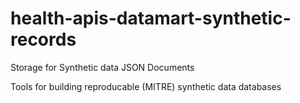 # health-apis-datamart-synthetic-records
Storage for Synthetic data JSON Documents

Tools for building reproducable (MITRE) synthetic data databases
